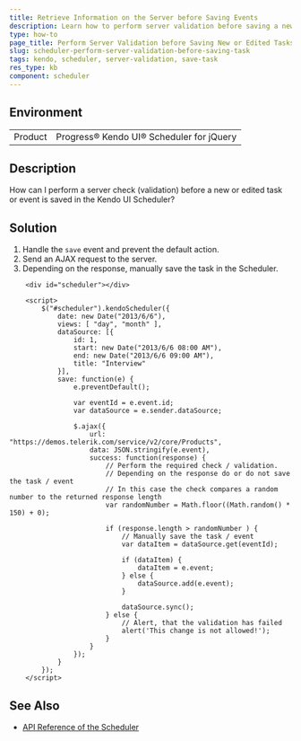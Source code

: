 ```yaml
---
title: Retrieve Information on the Server before Saving Events
description: Learn how to perform server validation before saving a new or edited Kendo UI Scheduler task or event.
type: how-to
page_title: Perform Server Validation before Saving New or Edited Tasks - Kendo UI Scheduler for jQuery
slug: scheduler-perform-server-validation-before-saving-task
tags: kendo, scheduler, server-validation, save-task
res_type: kb
component: scheduler
---
```


## Environment

<table>
 <tr>
  <td>Product</td>
  <td>Progress® Kendo UI® Scheduler for jQuery</td>
 </tr>
</table>

## Description

How can I perform a server check (validation) before a new or edited task or event is saved in the Kendo UI Scheduler?

## Solution

1. Handle the `save` event and prevent the default action.
1. Send an AJAX request to the server.
1. Depending on the response, manually save the task in the Scheduler.

```dojo
	<div id="scheduler"></div>

	<script>
		$("#scheduler").kendoScheduler({
			date: new Date("2013/6/6"),
			views: [ "day", "month" ],
			dataSource: [{
				id: 1,
				start: new Date("2013/6/6 08:00 AM"),
				end: new Date("2013/6/6 09:00 AM"),
				title: "Interview"
			}],
			save: function(e) {
				e.preventDefault();

				var eventId = e.event.id;
				var dataSource = e.sender.dataSource;

				$.ajax({
					url: "https://demos.telerik.com/service/v2/core/Products",
					data: JSON.stringify(e.event),
					success: function(response) {
						// Perform the required check / validation.
						// Depending on the response do or do not save the task / event
						// In this case the check compares a random number to the returned response length
						var randomNumber = Math.floor((Math.random() * 150) + 0);

						if (response.length > randomNumber ) {
							// Manually save the task / event
							var dataItem = dataSource.get(eventId);

							if (dataItem) {
								dataItem = e.event;
							} else {
								dataSource.add(e.event);
							}

							dataSource.sync();
						} else {
							// Alert, that the validation has failed
							alert('This change is not allowed!');
						}
					}
				});
			}
		});
	</script>
```

## See Also

* [API Reference of the Scheduler](https://docs.telerik.com/kendo-ui/api/javascript/ui/scheduler)
